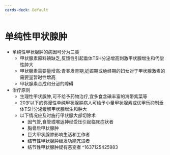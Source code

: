 ```yaml
---
cards-deck: Default
---
```


# 单纯性甲状腺肿
- 单纯性甲状腺肿的病因可分为三类
	- 甲状腺素原料碘缺乏,反馈性引起垂体TSH分泌增高刺激甲状腺增生和代偿性肿大
	- 甲状腺素需要量增高:青春发育期,妊娠期或绝经期的妇女对于甲状腺激素的需要量暂时性增高
	- 甲状腺素合成和分泌的障碍
- 治疗原则
	- 生理性甲状腺肿,可不给予药物治疗,宜多食含碘丰富的海带紫菜等
	- 20岁以下的弥漫性单纯甲状腺肿病人可给予小量甲状腺素或优甲乐抑制垂体TSH分泌缓解甲状腺增生和肿大
	- 以下情况应及时施行甲状腺大部切除术
		- 因气管,食管或喉返神经受压引起临床症状者
		- 胸骨后甲状腺肿
		- 巨大甲状腺肿影响生活和工作者
		- 结节性甲状腺肿继发功能亢进者
		- 结节性甲状腺肿疑有恶变者
^1637125425983
